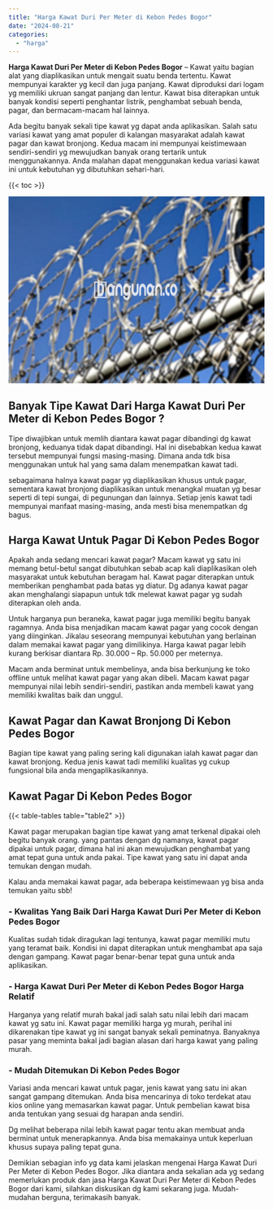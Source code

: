 ```yaml
---
title: "Harga Kawat Duri Per Meter di Kebon Pedes Bogor"
date: "2024-08-21"
categories: 
  - "harga"
---
```


**Harga Kawat Duri Per Meter di Kebon Pedes Bogor** – Kawat yaitu bagian alat yang diaplikasikan untuk mengait suatu benda tertentu. Kawat mempunyai karakter yg kecil dan juga panjang. Kawat diproduksi dari logam yg memiliki ukruan sangat panjang dan lentur. Kawat bisa diterapkan untuk banyak kondisi seperti penghantar listrik, penghambat sebuah benda, pagar, dan bermacam-macam hal lainnya.

Ada begitu banyak sekali tipe kawat yg dapat anda aplikasikan. Salah satu variasi kawat yang amat populer di kalangan masyarakat adalah kawat pagar dan kawat bronjong. Kedua macam ini mempunyai keistimewaan sendiri-sendiri yg mewujudkan banyak orang tertarik untuk menggunakannya. Anda malahan dapat menggunakan kedua variasi kawat ini untuk kebutuhan yg dibutuhkan sehari-hari.

{{< toc >}}

![Harga Kawat Duri Per Meter di Kebon Pedes Bogor](/images/jual-kawat-murah02.png)

## Banyak Tipe Kawat Dari Harga Kawat Duri Per Meter di Kebon Pedes Bogor ?

Tipe diwajibkan untuk memlih diantara kawat pagar dibandingi dg kawat bronjong, keduanya tidak dapat dibandingi. Hal ini disebabkan kedua kawat tersebut mempunyai fungsi masing-masing. Dimana anda tdk bisa menggunakan untuk hal yang sama dalam menempatkan kawat tadi.

sebagaimana halnya kawat pagar yg diaplikasikan khusus untuk pagar, sementara kawat bronjong diaplikasikan untuk menangkal muatan yg besar seperti di tepi sungai, di pegunungan dan lainnya. Setiap jenis kawat tadi mempunyai manfaat masing-masing, anda mesti bisa menempatkan dg bagus.

## Harga Kawat Untuk Pagar Di Kebon Pedes Bogor

Apakah anda sedang mencari kawat pagar? Macam kawat yg satu ini memang betul-betul sangat dibutuhkan sebab acap kali diaplikasikan oleh masyarakat untuk kebutuhan beragam hal. Kawat pagar diterapkan untuk memberikan penghambat pada batas yg diatur. Dg adanya kawat pagar akan menghalangi siapapun untuk tdk melewat kawat pagar yg sudah diterapkan oleh anda.

Untuk harganya pun beraneka, kawat pagar juga memiliki begitu banyak ragamnya. Anda bisa menjadikan macam kawat pagar yang cocok dengan yang diinginkan. Jikalau seseorang mempunyai kebutuhan yang berlainan dalam memakai kawat pagar yang dimilikinya. Harga kawat pagar lebih kurang berkisar diantara Rp. 30.000 – Rp. 50.000 per meternya.

Macam anda berminat untuk membelinya, anda bisa berkunjung ke toko offline untuk melihat kawat pagar yang akan dibeli. Macam kawat pagar mempunyai nilai lebih sendiri-sendiri, pastikan anda membeli kawat yang memiliki kwalitas baik dan unggul.

## Kawat Pagar dan Kawat Bronjong Di Kebon Pedes Bogor

Bagian tipe kawat yang paling sering kali digunakan ialah kawat pagar dan kawat bronjong. Kedua jenis kawat tadi memiliki kualitas yg cukup fungsional bila anda mengaplikasikannya.

## Kawat Pagar Di Kebon Pedes Bogor

{{< table-tables table="table2" >}}

Kawat pagar merupakan bagian tipe kawat yang amat terkenal dipakai oleh begitu banyak orang. yang pantas dengan dg namanya, kawat pagar dipakai untuk pagar, dimana hal ini akan mewujudkan penghambat yang amat tepat guna untuk anda pakai. Tipe kawat yang satu ini dapat anda temukan dengan mudah.

Kalau anda memakai kawat pagar, ada beberapa keistimewaan yg bisa anda temukan yaitu sbb!

### \- Kwalitas Yang Baik Dari Harga Kawat Duri Per Meter di Kebon Pedes Bogor

Kualitas sudah tidak diragukan lagi tentunya, kawat pagar memiliki mutu yang teramat baik. Kondisi ini dapat diterapkan untuk menghambat apa saja dengan gampang. Kawat pagar benar-benar tepat guna untuk anda aplikasikan.

### \- Harga Kawat Duri Per Meter di Kebon Pedes Bogor Harga Relatif

Harganya yang relatif murah bakal jadi salah satu nilai lebih dari macam kawat yg satu ini. Kawat pagar memiliki harga yg murah, perihal ini dikarenakan tipe kawat yg ini sangat banyak sekali peminatnya. Banyaknya pasar yang meminta bakal jadi bagian alasan dari harga kawat yang paling murah.

### \- Mudah Ditemukan Di Kebon Pedes Bogor

Variasi anda mencari kawat untuk pagar, jenis kawat yang satu ini akan sangat gampang ditemukan. Anda bisa mencarinya di toko terdekat atau kios online yang memasarkan kawat pagar. Untuk pembelian kawat bisa anda tentukan yang sesuai dg harapan anda sendiri.

Dg melihat beberapa nilai lebih kawat pagar tentu akan membuat anda berminat untuk menerapkannya. Anda bisa memakainya untuk keperluan khusus supaya paling tepat guna.

Demikian sebagian info yg data kami jelaskan mengenai Harga Kawat Duri Per Meter di Kebon Pedes Bogor. Jika diantara anda sekalian ada yg sedang memerlukan produk dan jasa Harga Kawat Duri Per Meter di Kebon Pedes Bogor dari kami, silahkan diskusikan dg kami sekarang juga. Mudah-mudahan berguna, terimakasih banyak.
